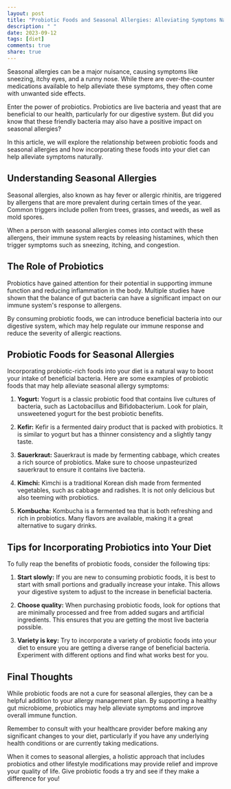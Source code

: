 ```yaml
---
layout: post
title: "Probiotic Foods and Seasonal Allergies: Alleviating Symptoms Naturally"
description: " "
date: 2023-09-12
tags: [diet]
comments: true
share: true
---
```


Seasonal allergies can be a major nuisance, causing symptoms like sneezing, itchy eyes, and a runny nose. While there are over-the-counter medications available to help alleviate these symptoms, they often come with unwanted side effects. 

Enter the power of probiotics. Probiotics are live bacteria and yeast that are beneficial to our health, particularly for our digestive system. But did you know that these friendly bacteria may also have a positive impact on seasonal allergies?

In this article, we will explore the relationship between probiotic foods and seasonal allergies and how incorporating these foods into your diet can help alleviate symptoms naturally.

## Understanding Seasonal Allergies ##

Seasonal allergies, also known as hay fever or allergic rhinitis, are triggered by allergens that are more prevalent during certain times of the year. Common triggers include pollen from trees, grasses, and weeds, as well as mold spores.

When a person with seasonal allergies comes into contact with these allergens, their immune system reacts by releasing histamines, which then trigger symptoms such as sneezing, itching, and congestion.

## The Role of Probiotics ##

Probiotics have gained attention for their potential in supporting immune function and reducing inflammation in the body. Multiple studies have shown that the balance of gut bacteria can have a significant impact on our immune system's response to allergens.

By consuming probiotic foods, we can introduce beneficial bacteria into our digestive system, which may help regulate our immune response and reduce the severity of allergic reactions.

## Probiotic Foods for Seasonal Allergies ##

Incorporating probiotic-rich foods into your diet is a natural way to boost your intake of beneficial bacteria. Here are some examples of probiotic foods that may help alleviate seasonal allergy symptoms:

1. **Yogurt:** Yogurt is a classic probiotic food that contains live cultures of bacteria, such as Lactobacillus and Bifidobacterium. Look for plain, unsweetened yogurt for the best probiotic benefits.

2. **Kefir:** Kefir is a fermented dairy product that is packed with probiotics. It is similar to yogurt but has a thinner consistency and a slightly tangy taste.

3. **Sauerkraut:** Sauerkraut is made by fermenting cabbage, which creates a rich source of probiotics. Make sure to choose unpasteurized sauerkraut to ensure it contains live bacteria.

4. **Kimchi:** Kimchi is a traditional Korean dish made from fermented vegetables, such as cabbage and radishes. It is not only delicious but also teeming with probiotics.

5. **Kombucha:** Kombucha is a fermented tea that is both refreshing and rich in probiotics. Many flavors are available, making it a great alternative to sugary drinks.

## Tips for Incorporating Probiotics into Your Diet ##

To fully reap the benefits of probiotic foods, consider the following tips:

1. **Start slowly:** If you are new to consuming probiotic foods, it is best to start with small portions and gradually increase your intake. This allows your digestive system to adjust to the increase in beneficial bacteria.

2. **Choose quality:** When purchasing probiotic foods, look for options that are minimally processed and free from added sugars and artificial ingredients. This ensures that you are getting the most live bacteria possible.

3. **Variety is key:** Try to incorporate a variety of probiotic foods into your diet to ensure you are getting a diverse range of beneficial bacteria. Experiment with different options and find what works best for you.

## Final Thoughts ##

While probiotic foods are not a cure for seasonal allergies, they can be a helpful addition to your allergy management plan. By supporting a healthy gut microbiome, probiotics may help alleviate symptoms and improve overall immune function.

Remember to consult with your healthcare provider before making any significant changes to your diet, particularly if you have any underlying health conditions or are currently taking medications.

When it comes to seasonal allergies, a holistic approach that includes probiotics and other lifestyle modifications may provide relief and improve your quality of life. Give probiotic foods a try and see if they make a difference for you!
